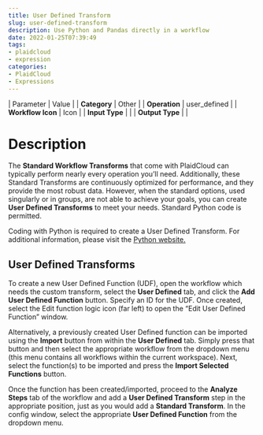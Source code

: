```yaml
---
title: User Defined Transform
slug: user-defined-transform
description: Use Python and Pandas directly in a workflow
date: 2022-01-25T07:39:49
tags:
- plaidcloud
- expression
categories:
- PlaidCloud
- Expressions
---
```



  





| Parameter | Value |
| **Category** | Other |
| **Operation** | user\_defined |
| **Workflow Icon** | Icon |
| **Input Type** |  |
| **Output Type** |  |

# Description


The **Standard Workflow Transforms** that come with PlaidCloud can typically perform nearly every operation you’ll need. Additionally, these Standard Transforms are continuously optimized for performance, and they provide the most robust data. However, when the standard options, used singularly or in groups, are not able to achieve your goals, you can create **User Defined Transforms** to meet your needs. Standard Python code is permitted.



Coding with Python is required to create a User Defined Transform. For additional information, please visit the [Python website.](https://www.python.org/)



## User Defined Transforms


To create a new User Defined Function (UDF), open the workflow which needs the custom transform, select the **User Defined** tab, and click the **Add User Defined Function** button. Specify an ID for the UDF. Once created, select the Edit function logic icon (far left) to open the “Edit User Defined Function” window.



Alternatively, a previously created User Defined function can be imported using the **Import** button from within the **User Defined** tab. Simply press that button and then select the appropriate workflow from the dropdown menu (this menu contains all workflows within the current workspace). Next, select the function(s) to be imported and press the **Import Selected Functions** button.



Once the function has been created/imported, proceed to the **Analyze Steps** tab of the workflow and add a **User Defined Transform** step in the appropriate position, just as you would add a **Standard Transform**. In the config window, select the appropriate **User Defined Function** from the dropdown menu.

